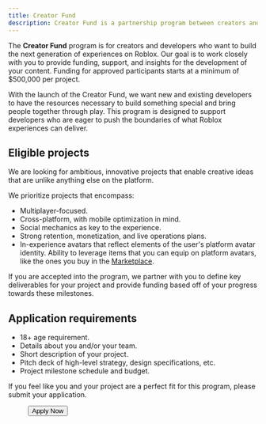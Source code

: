 ```yaml
---
title: Creator Fund
description: Creator Fund is a partnership program between creators and Roblox to bring funding and support to content development.
---
```


The **Creator Fund** program is for creators and developers who want to build the next generation of experiences on Roblox. Our goal is to work closely with you to provide funding, support, and insights for the development of your content. Funding for approved participants starts at a minimum of $500,000 per project.

With the launch of the Creator Fund, we want new and existing developers to have the resources necessary to build something special and bring people together through play. This program is designed to support developers who are eager to push the boundaries of what Roblox experiences can deliver.

<figure>
<Chip
    color="success"
    label="Status: Open"
    size="medium"
    variant="filled"/>
</figure>

## Eligible projects

We are looking for ambitious, innovative projects that enable creative ideas that are unlike anything else on the platform.

We prioritize projects that encompass:

- Multiplayer-focused.
- Cross-platform, with mobile optimization in mind.
- Social mechanics as key to the experience.
- Strong retention, monetization, and live operations plans.
- In-experience avatars that reflect elements of the user's platform avatar identity. Ability to leverage items that you can equip on platform avatars, like the ones you buy in the [Marketplace](https://www.roblox.com/catalog).

If you are accepted into the program, we partner with you to define key deliverables for your project and provide funding based off of your progress towards these milestones.

## Application requirements

- 18+ age requirement.
- Details about you and/or your team.
- Short description of your project.
- Pitch deck of high-level strategy, design specifications, etc.
- Project milestone schedule and budget.

If you feel like you and your project are a perfect fit for this program, please submit your application.

<figure>
<Button size="large" variant="contained" href="https://roblox.qualtrics.com/jfe/form/SV_a4PdqU3StYp6crI">Apply Now</Button>
</figure>
